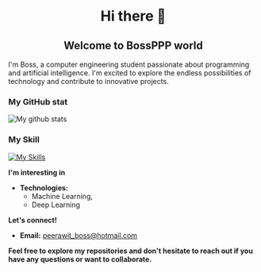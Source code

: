 <h1 style="text-align: center">Hi there 👋</h1>
<h2 style="text-align: center">Welcome to BossPPP world</h1>

I'm Boss, a computer engineering student passionate about programming and artificial intelligence. I'm excited to explore the endless possibilities of technology and contribute to innovative projects.

### My GitHub stat
![My github stats](https://github-readme-stats.vercel.app/api?username=Bossppp&show_icons=true)

### My Skill
[![My Skills](https://skillicons.dev/icons?i=js,html,css,python,cpp)](https://skillicons.dev)

**I'm interesting in**
* **Technologies:**  
  * Machine Learning, 
  * Deep Learning

**Let's connect!**
* **Email:** peerawit_boss@hotmail.com


**Feel free to explore my repositories and don't hesitate to reach out if you have any questions or want to collaborate.**
